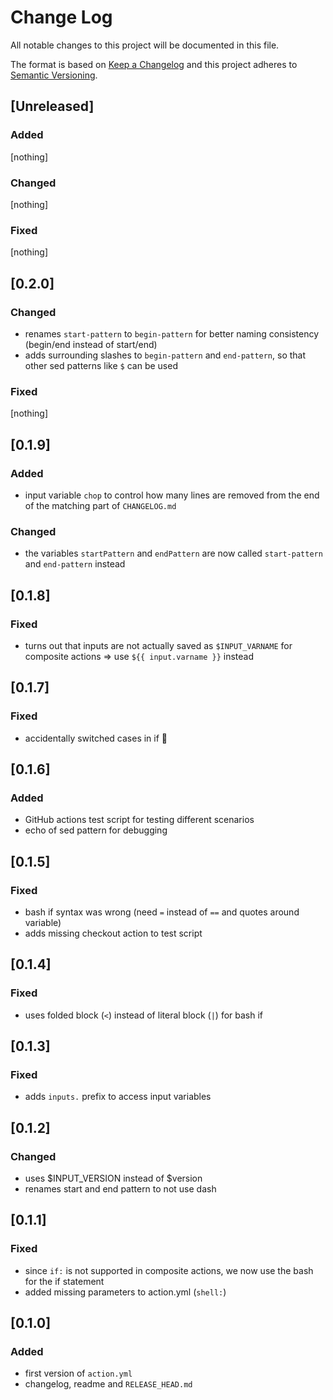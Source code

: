 # Change Log

All notable changes to this project will be documented in this file.

The format is based on [Keep a Changelog](http://keepachangelog.com/)
and this project adheres to [Semantic Versioning](http://semver.org/).

## [Unreleased]

### Added

[nothing]

### Changed

[nothing]

### Fixed

[nothing]

## [0.2.0]

### Changed

* renames `start-pattern` to `begin-pattern` for better naming consistency (begin/end instead of start/end)
* adds surrounding slashes to `begin-pattern` and `end-pattern`, so that other sed patterns like `$` can be used

### Fixed

[nothing]

## [0.1.9]

### Added

* input variable `chop` to control how many lines are removed from the end of the matching part of `CHANGELOG.md`

### Changed

* the variables `startPattern` and `endPattern` are now called `start-pattern` and `end-pattern` instead

## [0.1.8]

### Fixed

* turns out that inputs are not actually saved as `$INPUT_VARNAME` for composite actions => use `${{ input.varname }}` instead

## [0.1.7]

### Fixed

* accidentally switched cases in if 🤦

## [0.1.6]

### Added

* GitHub actions test script for testing different scenarios
* echo of sed pattern for debugging

## [0.1.5]

### Fixed

- bash if syntax was wrong (need `=` instead of `==` and quotes around variable)
- adds missing checkout action to test script

## [0.1.4]

### Fixed

- uses folded block (`<`) instead of literal block (`|`) for bash if

## [0.1.3]

### Fixed

- adds `inputs.` prefix to access input variables

## [0.1.2]

### Changed

- uses $INPUT_VERSION instead of $version
- renames start and end pattern to not use dash

## [0.1.1]

### Fixed

- since `if:` is not supported in composite actions, we now use the bash for the if statement
- added missing parameters to action.yml (`shell:`)

## [0.1.0]

### Added

* first version of `action.yml`
* changelog, readme and `RELEASE_HEAD.md`